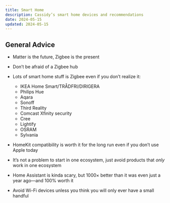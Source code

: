 ```yaml
---
title: Smart Home
description: Cassidy’s smart home devices and recommendations 
date: 2024-05-15
updated: 2024-05-15
---
```


## General Advice

- Matter is the future, Zigbee is the present

- Don’t be afraid of a Zigbee hub

- Lots of smart home stuff is Zigbee even if you don’t realize it:
  - IKEA Home Smart/TRÅDFRI/DIRIGERA
  - Philips Hue
  - Aqara
  - Sonoff
  - Third Reality
  - Comcast Xfinity security
  - Cree
  - Lightify
  - OSRAM
  - Sylvania

- HomeKit compatibility is worth it for the long run even if you don’t use Apple today

- It’s not a problem to start in one ecosystem, just avoid products that _only_ work in one ecosystem

- Home Assistant is kinda scary, but 1000× better than it was even just a year ago—and 100% worth it

- Avoid Wi-Fi devices unless you think you will only ever have a small handful